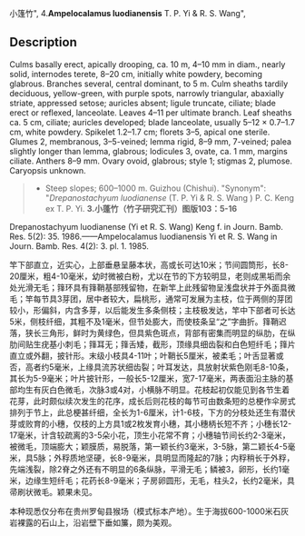 小篷竹",
4.**Ampelocalamus luodianensis** T. P. Yi & R. S. Wang",

## Description
Culms basally erect, apically drooping, ca. 10 m, 4–10 mm in diam., nearly solid, internodes terete, 8–20 cm, initially white powdery, becoming glabrous. Branches several, central dominant, to 5 m. Culm sheaths tardily deciduous, yellow-green, with purple spots, narrowly triangular, abaxially striate, appressed setose; auricles absent; ligule truncate, ciliate; blade erect or reflexed, lanceolate. Leaves 4–11 per ultimate branch. Leaf sheaths ca. 5 cm, ciliate; auricles developed; blade lanceolate, usually 5–12 × 0.7–1.7 cm, white powdery. Spikelet 1.2–1.7 cm; florets 3–5, apical one sterile. Glumes 2, membranous, 3–5-veined; lemma rigid, 8–9 mm, 7-veined; palea slightly longer than lemma, glabrous; lodicules 3, ovate, ca. 1 mm, margins ciliate. Anthers 8–9 mm. Ovary ovoid, glabrous; style 1; stigmas 2, plumose. Caryopsis unknown.

> * Steep slopes; 600–1000 m. Guizhou (Chishui).
  "Synonym": "*Drepanostachyum luodianense* (T. P. Yi &amp; R. S. Wang ) P. C. Keng ex T. P. Yi.
**3.小蓬竹（竹子研究汇刊）图版103：5-16**

Drepanostachyum luodianense (Yi et R. S. Wang) Keng f. in Journ. Bamb. Res. 5(2): 35. 1986.——Ampelocalamus luodianensis Yi et R. S. Wang in Journ. Bamb. Res. 4(2): 3. pl. 1. 1985.

竿下部直立，近实心，上部垂悬呈藤本状，高或长可达10米；节间圆筒形，长8-20厘米，粗4-10毫米，幼时微被白粉，尤以在节的下方较明显，老则成黑垢而余处光滑无毛；箨环具有箨鞘基部残留物，在新竿上此残留物呈浅盘状并于外面具微毛；竿每节具3芽团，居中者较大，扁桃形，通常可发展为主枝，位于两侧的芽团较小，形偏斜，内含多芽，以后能发生多条侧枝；主枝极发达，竿中下部者可长达5米，侧枝纤细，其粗不及1毫米，但节处膨大，而使枝条呈“之”字曲折。箨鞘迟落，狭长三角形，鲜时为黄绿色，但具紫色斑点，背部有密集而明显的纵肋，在纵肋间贴生疣基小刺毛；箨耳无；箨舌矮，截形，顶缘具细齿裂和白色短纤毛；箨片直立或外翻，披针形。末级小枝具4-11叶；叶鞘长5厘米，被柔毛；叶舌显著或否，高者约5毫米，上缘具流苏状细齿裂；叶耳发达，具放射状紫色刚毛8-10条，其长为5-9毫米；叶片披针形，一般长5-12厘米，宽7-17毫米，两表面沿主脉的基部均生有灰白色微毛，次脉3或4对，小横脉不明显。花枝起初仅能见到各节生着花芽，此时颇似续次发生的花序，成长后则花枝的每节可由数条短的总梗作伞房式排列于节上，此总梗甚纤细，全长为1-6厘米，计1-6枝，下方的分枝处还生有潜伏芽或败育的小穗，仅枝的上方具1或2枚发育小穗，其小穗柄长短不齐；小穗长12-17毫米，计含较疏离的3-5朵小花，顶生小花常不育；小穗轴节间长约2-3毫米，被微毛，顶端膨大；颖膜质，易脱落，第一颖长约3毫米，3-5脉，第二颖长4-5毫米，具5脉；外稃质地坚硬，长8-9毫米，具明显而隆起的7脉；内稃稍长于外稃，先端浅裂，除2脊之外还有不明显的6条纵脉，平滑无毛；鳞被3，卵形，长约1毫米，边缘生短纤毛；花药长8-9毫米；子房卵圆形，无毛，柱头2，长约2毫米，具帚刷状微毛。颖果未见。

本种现悉仅分布在贵州罗甸县猴场（模式标本产地）。生于海拔600-1000米石灰岩裸露的石山上，沿岩壁下垂如簾，颇为美观。

